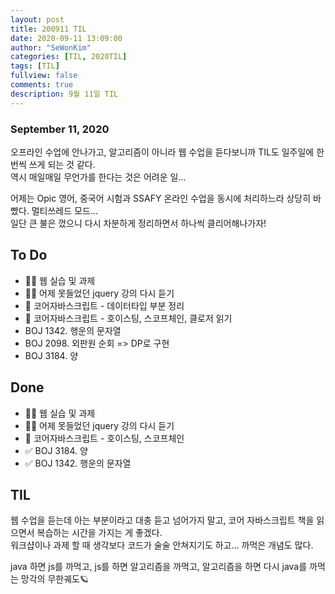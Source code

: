 ```yaml
---
layout: post
title: 200911 TIL
date: 2020-09-11 13:09:00
author: "SeWonKim"
categories: [TIL, 2020TIL]
tags: [TIL]
fullview: false
comments: true
description: 9월 11일 TIL
---
```


### September 11, 2020

오프라인 수업에 안나가고, 알고리즘이 아니라 웹 수업을 듣다보니까 TIL도 일주일에 한번씩 쓰게 되는 것 같다.  
역시 매일매일 무언가를 한다는 것은 어려운 일...

어제는 Opic 영어, 중국어 시험과 SSAFY 온라인 수업을 동시에 처리하느라 상당히 바빴다. 멀티쓰레드 모드...  
일단 큰 불은 껐으니 다시 차분하게 정리하면서 하나씩 클리어해나가자!

## To Do

- 👨‍💻 웹 실습 및 과제
- 👨‍💻 어제 못들었던 jquery 강의 다시 듣기
- 📘 코어자바스크립트 - 데이터타입 부분 정리
- 📘 코어자바스크립트 - 호이스팅, 스코프체인, 클로저 읽기
- BOJ 1342. 행운의 문자열
- BOJ 2098. 외판원 순회 => DP로 구현
- BOJ 3184. 양

## Done

- 👨‍💻 웹 실습 및 과제
- 👨‍💻 어제 못들었던 jquery 강의 다시 듣기
- 📘 코어자바스크립트 - 호이스팅, 스코프체인
- ✅ BOJ 3184. 양
- ✅ BOJ 1342. 행운의 문자열

## TIL

웹 수업을 듣는데 아는 부분이라고 대충 듣고 넘어가지 말고, 코어 자바스크립트 책을 읽으면서 복습하는 시간을 가지는 게 좋겠다.  
워크샵이나 과제 할 때 생각보다 코드가 술술 안쳐지기도 하고... 까먹은 개념도 많다.

java 하면 js를 까먹고, js를 하면 알고리즘을 까먹고, 알고리즘을 하면 다시 java를 까먹는 망각의 무한궤도🪐
